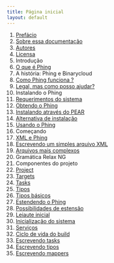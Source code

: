 ```yaml
---
title: Página inicial
layout: default
---
```


1. [Prefácio](capitulo1/prefacio.html)
  1. [Sobre essa documentação](capitulo1/sobre-essa-documentacao.html)
  2. [Autores](capitulo1/autores.html)
  3. [Licensa](capitulo1/licensa.html)
2. Introdução
  1. [O que é Phing](capitulo2/o-que-e-phing.html)
  2. A história: Phing e Binarycloud
  3. [Como Phing funciona ?](capitulo2/como-phing-funciona.html)
  4. [Legal, mas como posso ajudar?](capitulo2/como-ajudar.html)
3. Instalando o Phing
  1. [Requerimentos do sistema](capitulo3/requerimentos-do-sistema.html)
  2. [Obtendo o Phing](capitulo3/obtendo-o-phing.html)
  3. [Instalando através do PEAR](capitulo3/instalando-atraves-do-pear.html)
  4. [Alternativa de instalação](capitulo3/alternativa-de-instalacao.html)
  5. [Usando o Phing](capitulo3/usando-o-phing.html)
4. Começando
  1. [XML e Phing](capitulo4/xml-e-phing.html)
  2. [Escrevendo um simples arquivo XML](capitulo4/escrevendo-um-simples-arquivo.html)
  3. [Arquivos mais complexos](capitulo4/arquivos-mais-complexos.html)
  4. Gramática Relax NG
5. Componentes do projeto
  1. [Project](capitulo5/project.html)
  2. [Targets](capitulo5/targets.html)
  3. [Tasks](capitulo5/tasks.html)
  4. [Tipos](capitulo5/tipos.html)
  5. [Tipos básicos](capitulo5/tipos-basicos.html)
6. [Estendendo o Phing](capitulo6/estendendo-o-phing.html)
  1. [Possibilidades de estensão](capitulo6/possibilidades-de-estensao.html)
  2. [Leiaute inicial](capitulo6/leiaute-inicial.html)
  3. [Inicialização do sistema](capitulo6/inicializacao-do-sistema.html)
  4. [Serviços](capitulo6/servicos.html)
  5. [Ciclo de vida do build](capitulo6/ciclo-de-vida-do-build.html)
  6. [Escrevendo tasks](capitulo6/escrevendo-tasks.html)
  7. [Escrevendo tipos](capitulo6/escrevendo-tipos.html)
  8. [Escrevendo mappers](capitulo6/escrevendo-mappers.html)
